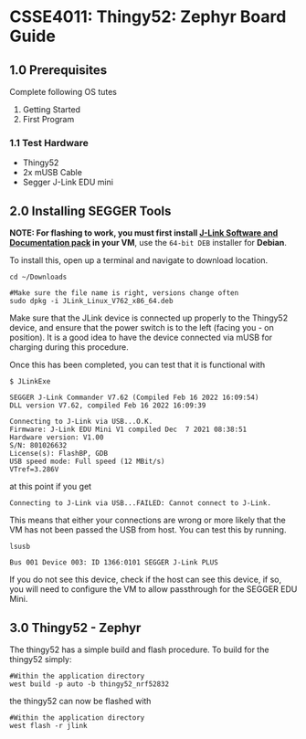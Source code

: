 # CSSE4011: Thingy52: Zephyr Board Guide 

## **1.0 Prerequisites**

Complete following OS tutes

  1. Getting Started
  2. First Program

### **1.1 Test Hardware**

* Thingy52
* 2x mUSB Cable
* Segger J-Link EDU mini

## **2.0 Installing SEGGER Tools**

**NOTE: For flashing to work, you must first install [J-Link Software and Documentation pack](https://www.segger.com/downloads/jlink/) in your VM**, use the `64-bit DEB` installer for **Debian**. 

To install this, open up a terminal and navigate to download location.

```SHELL
cd ~/Downloads

#Make sure the file name is right, versions change often
sudo dpkg -i JLink_Linux_V762_x86_64.deb
```

Make sure that the JLink device is connected up properly to the Thingy52 device, and ensure that the power switch is to the left (facing you - on position). It is a good idea to have the device connected via mUSB for charging during this procedure.

Once this has been completed, you can test that it is functional with

```SHELL
$ JLinkExe
```

```SHELL
SEGGER J-Link Commander V7.62 (Compiled Feb 16 2022 16:09:54)
DLL version V7.62, compiled Feb 16 2022 16:09:39

Connecting to J-Link via USB...O.K.
Firmware: J-Link EDU Mini V1 compiled Dec  7 2021 08:38:51
Hardware version: V1.00
S/N: 801026632
License(s): FlashBP, GDB
USB speed mode: Full speed (12 MBit/s)
VTref=3.286V
```

at this point if you get

```SHELL
Connecting to J-Link via USB...FAILED: Cannot connect to J-Link.
```

This means that either your connections are wrong or more likely that the VM has not been passed the USB from host. You can test this by running.

```SHELL
lsusb

Bus 001 Device 003: ID 1366:0101 SEGGER J-Link PLUS
```
If you do not see this device, check if the host can see this device, if so, you will need to configure the VM to allow passthrough for the SEGGER EDU Mini.

## **3.0 Thingy52 - Zephyr** 

The thingy52 has a simple build and flash procedure. To build for the thingy52 simply:

```shell
#Within the application directory
west build -p auto -b thingy52_nrf52832 
```

the thingy52 can now be flashed with

```shell
#Within the application directory
west flash -r jlink
```



